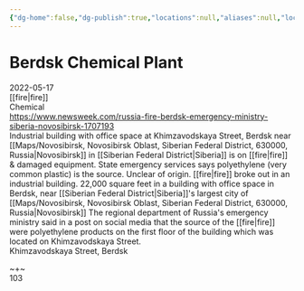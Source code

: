 ```yaml
---
{"dg-home":false,"dg-publish":true,"locations":null,"aliases":null,"location":null,"title":"Berdsk Chemical Plant","tag":null,"date":null,"permalink":"/berdsk-chemical-plant/","dgHomeLink":true,"dgPassFrontmatter":true}
---
```



# Berdsk Chemical Plant

2022-05-17  
[[fire|fire]]  
Chemical  
https://www.newsweek.com/russia-fire-berdsk-emergency-ministry-siberia-novosibirsk-1707193  
Industrial building with office space at Khimzavodskaya Street, Berdsk near [[Maps/Novosibirsk, Novosibirsk Oblast, Siberian Federal District, 630000, Russia|Novosibirsk]] in [[Siberian Federal District|Siberia]] is on [[fire|fire]] & damaged equipment. State emergency services says polyethylene (very common plastic) is the source. Unclear of origin. [[fire|fire]] broke out in an industrial building. 22,000 square feet in a building with office space in Berdsk, near [[Siberian Federal District|Siberia]]'s largest city of [[Maps/Novosibirsk, Novosibirsk Oblast, Siberian Federal District, 630000, Russia|Novosibirsk]] The regional department of Russia's emergency ministry said in a post on social media that the source of the [[fire|fire]] were polyethylene products on the first floor of the building which was located on Khimzavodskaya Street.  
Khimzavodskaya Street, Berdsk

~+~  
103
